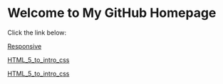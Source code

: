 <html>
<body>
    <h1>Welcome to My GitHub Homepage</h1>
    <p>Click the link below:</p>
    <a href="https://bcdaugherty019.github.io/IntrotoGITHUB/Responsive/index.html" target="_blank">Responsive</a>


<a href="https://bcdaugherty019.github.io/IntrotoGITHUB/HTML_5_to_intro_css/home.html" target="_blank">HTML_5_to_intro_css</a>





<a href="https://bcdaugherty019.github.io/IntrotoGITHUB/Intro_to_html/home.html" target="_blank">HTML_5_to_intro_css</a>



    

</body>
</html>


